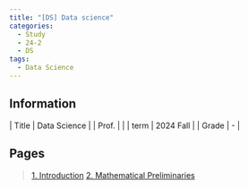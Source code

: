 ```yaml
---
title: "[DS] Data science"
categories:
  - Study
  - 24-2
  - DS
tags:
  - Data Science
---
```


## Information

| Title | Data Science |
| Prof. |  |
| term  | 2024 Fall |
| Grade | - |

## Pages
>[1. Introduction](./1)
>[2. Mathematical Preliminaries](./2)